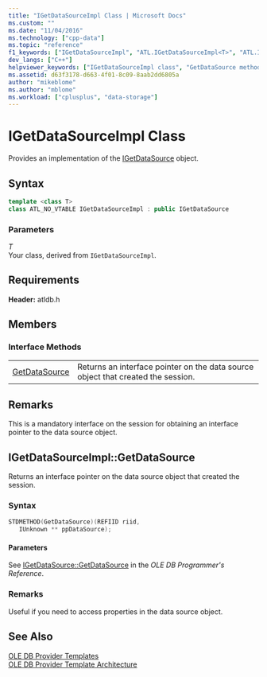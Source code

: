 ```yaml
---
title: "IGetDataSourceImpl Class | Microsoft Docs"
ms.custom: ""
ms.date: "11/04/2016"
ms.technology: ["cpp-data"]
ms.topic: "reference"
f1_keywords: ["IGetDataSourceImpl", "ATL.IGetDataSourceImpl<T>", "ATL.IGetDataSourceImpl", "ATL::IGetDataSourceImpl", "ATL::IGetDataSourceImpl<T>", "GetDataSource", "IGetDataSourceImpl.GetDataSource", "IGetDataSourceImpl::GetDataSource"]
dev_langs: ["C++"]
helpviewer_keywords: ["IGetDataSourceImpl class", "GetDataSource method"]
ms.assetid: d63f3178-d663-4f01-8c09-8aab2dd6805a
author: "mikeblome"
ms.author: "mblome"
ms.workload: ["cplusplus", "data-storage"]
---
```

# IGetDataSourceImpl Class
Provides an implementation of the [IGetDataSource](https://msdn.microsoft.com/library/ms709721.aspx) object.  
  
## Syntax

```cpp
template <class T>  
class ATL_NO_VTABLE IGetDataSourceImpl : public IGetDataSource  
```  
  
### Parameters  
 *T*  
 Your class, derived from `IGetDataSourceImpl`.  

## Requirements  
 **Header:** atldb.h  
  
## Members  
  
### Interface Methods  
  
|||  
|-|-|  
|[GetDataSource](#getdatasource)|Returns an interface pointer on the data source object that created the session.|  
  
## Remarks  
 This is a mandatory interface on the session for obtaining an interface pointer to the data source object.  

## <a name="getdatasource"></a> IGetDataSourceImpl::GetDataSource
Returns an interface pointer on the data source object that created the session.  
  
### Syntax  
  
```cpp
STDMETHOD(GetDataSource)(REFIID riid,   
   IUnknown ** ppDataSource);  
```  
  
#### Parameters  
 See [IGetDataSource::GetDataSource](https://msdn.microsoft.com/library/ms725443.aspx) in the *OLE DB Programmer's Reference*.  
  
### Remarks  
 Useful if you need to access properties in the data source object.  
  
## See Also  
 [OLE DB Provider Templates](../../data/oledb/ole-db-provider-templates-cpp.md)   
 [OLE DB Provider Template Architecture](../../data/oledb/ole-db-provider-template-architecture.md)